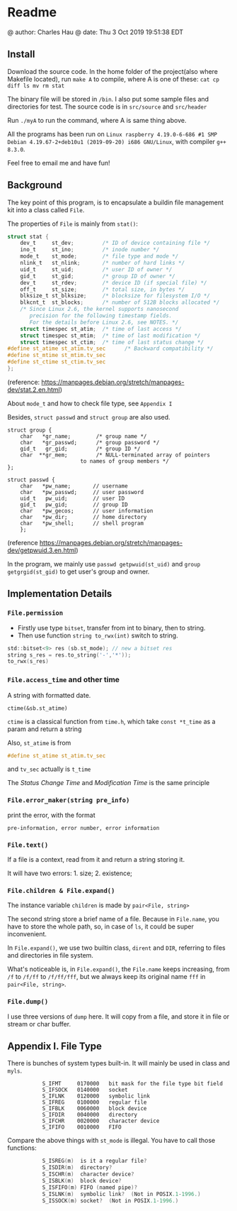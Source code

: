 # Readme

@ author: Charles Hau
@ date: Thu 3 Oct 2019 19:51:38 EDT

## Install

Download the source code. In the home folder of the project(also where Makefile located), run ```make A``` to compile, where A is one of these: ```cat cp diff ls mv rm stat```

The binary file will be stored in ```/bin```. I also put some sample files and directories for test. The source code is in  ```src/source``` and ```src/header```

Run ```./myA``` to run the command, where A is same thing above.

All the programs has been run on ```Linux raspberry 4.19.0-6-686 #1 SMP Debian 4.19.67-2+deb10u1 (2019-09-20) i686 GNU/Linux```, with compiler ```g++ 8.3.0```.

Feel free to email me and have fun!

## Background

The key point of this program, is to encapsulate a buildin file management kit into a class called ```File```. 

The properties of ```File``` is mainly from  ```stat()```:

```c
struct stat {
    dev_t     st_dev;         /* ID of device containing file */
    ino_t     st_ino;         /* inode number */
    mode_t    st_mode;        /* file type and mode */
    nlink_t   st_nlink;       /* number of hard links */
    uid_t     st_uid;         /* user ID of owner */
    gid_t     st_gid;         /* group ID of owner */
    dev_t     st_rdev;        /* device ID (if special file) */
    off_t     st_size;        /* total size, in bytes */
    blksize_t st_blksize;     /* blocksize for filesystem I/O */
    blkcnt_t  st_blocks;      /* number of 512B blocks allocated */
    /* Since Linux 2.6, the kernel supports nanosecond
       precision for the following timestamp fields.
       For the details before Linux 2.6, see NOTES. */
    struct timespec st_atim;  /* time of last access */
    struct timespec st_mtim;  /* time of last modification */
    struct timespec st_ctim;  /* time of last status change */
#define st_atime st_atim.tv_sec      /* Backward compatibility */
#define st_mtime st_mtim.tv_sec
#define st_ctime st_ctim.tv_sec
};
```

(reference: https://manpages.debian.org/stretch/manpages-dev/stat.2.en.html)

About ```mode_t``` and how to check file type, see ```Appendix I```

Besides, ```struct passwd``` and ```struct group``` are also used.
```
struct group {
    char   *gr_name;        /* group name */
    char   *gr_passwd;      /* group password */
    gid_t   gr_gid;         /* group ID */
    char  **gr_mem;         /* NULL-terminated array of pointers
                       to names of group members */
};

struct passwd {
    char   *pw_name;       // username
	char   *pw_passwd;     // user password
	uid_t   pw_uid;        // user ID
	gid_t   pw_gid;        // group ID
	char   *pw_gecos;      // user information
	char   *pw_dir;        // home directory
	char   *pw_shell;      // shell program
	};
```

(reference https://manpages.debian.org/stretch/manpages-dev/getpwuid.3.en.html)

In the program, we mainly use ```passwd getpwuid(st_uid)``` and ```group getgrgid(st_gid)``` to get user's group and owner.

## Implementation Details

### ```File.permission```

- Firstly use type ```bitset```, transfer from int to binary, then to string.
- Then use function ```string to_rwx(int)``` switch to string.

```c
std::bitset<9> res (sb.st_mode); // new a bitset res
string s_res = res.to_string('-','*'));
to_rwx(s_res)
```

### ```File.access_time``` and other time

A string with formatted date.
```
ctime(&sb.st_atime)
```

```ctime``` is a classical function from ```time.h```, which take ```const *t_time``` as a param and return a string

Also, ```st_atime``` is from

``` c
#define st_atime st_atim.tv_sec 
```

and ```tv_sec``` actually is ```t_time```

The _Status Change Time_ and _Modification Time_ is the same principle


###  ```File.error_maker(string pre_info)```

print the error, with the format

```$xslt
pre-information, error number, error information
```

###  ```File.text()```

If a file is a context, read from it and return a string storing it.

It will have two errors: 1. size; 2. existence; 

###  ```File.children & File.expand()```

The instance variable ```children``` is made by ```pair<File, string>```

The second string store a brief name of a file. Because in ```File.name```, you have to store the whole path, so, in case of ```ls```, it could be super inconvenient.

In ```File.expand()```, we use two builtin class, ```dirent``` and ```DIR```, referring to files and directories in file system.

What's noticeable is, in ```File.expand()```, the ```File.name``` keeps increasing, from ```/f``` to ```/f/ff``` to ```/f/ff/fff```, but we always keep its original name ```fff``` in ```pair<File, string>```.  

### ```File.dump()```

I use three versions of ```dump``` here. It will copy from a file, and store it in file or stream or char buffer.


## Appendix I. File Type

There is bunches of system types built-in. It will mainly be used in class and ```myls```. 
```
           S_IFMT     0170000   bit mask for the file type bit field
           S_IFSOCK   0140000   socket
           S_IFLNK    0120000   symbolic link
           S_IFREG    0100000   regular file
           S_IFBLK    0060000   block device
           S_IFDIR    0040000   directory
           S_IFCHR    0020000   character device
           S_IFIFO    0010000   FIFO
```

Compare the above things with ```st_mode``` is illegal. You have to call those functions:

```c
           S_ISREG(m)  is it a regular file?
           S_ISDIR(m)  directory?
           S_ISCHR(m)  character device?
           S_ISBLK(m)  block device?
           S_ISFIFO(m) FIFO (named pipe)?
           S_ISLNK(m)  symbolic link?  (Not in POSIX.1-1996.)
           S_ISSOCK(m) socket?  (Not in POSIX.1-1996.)
```